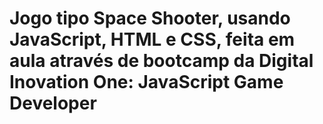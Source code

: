 # Jogo tipo Space Shooter, usando JavaScript, HTML e CSS, feita em aula através de bootcamp da Digital Inovation One: JavaScript Game Developer
